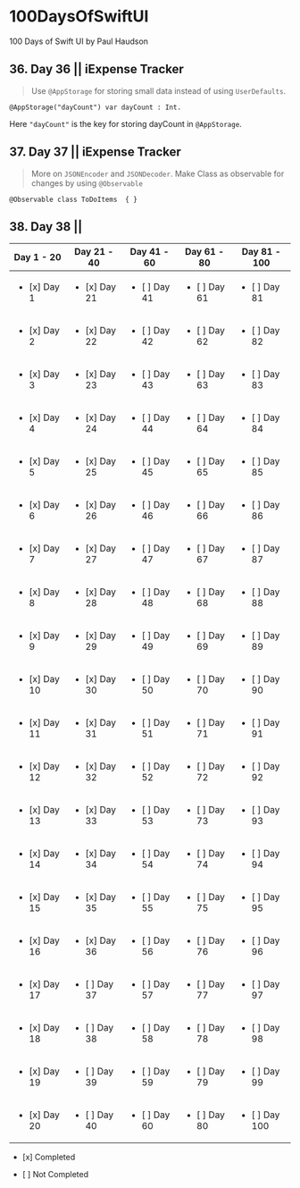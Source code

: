# 100DaysOfSwiftUI
100 Days of Swift UI by Paul Haudson

## 36. Day 36 || iExpense Tracker

> Use ```@AppStorage``` for storing small data instead of using ```UserDefaults```.

```@AppStorage("dayCount") var dayCount : Int.```

Here ```"dayCount"``` is the key for storing dayCount in ```@AppStorage```.

## 37. Day 37 || iExpense Tracker

> More on ```JSONEncoder``` and ```JSONDecoder```.
> Make Class as observable for changes by using ```@Observable```

```@Observable class ToDoItems  { } ```

## 38. Day 38 ||


| Day 1 - 20                     | Day 21 - 40                    | Day 41 - 60                    | Day 61 - 80                    | Day 81 - 100                   |
|-------------------------------|-------------------------------|-------------------------------|-------------------------------|-------------------------------|
| <ul><li>[x] Day 1</li></ul>   | <ul><li>[x] Day 21</li></ul>  | <ul><li>[ ] Day 41</li></ul>  | <ul><li>[ ] Day 61</li></ul>  | <ul><li>[ ] Day 81</li></ul>  |
| <ul><li>[x] Day 2</li></ul>   | <ul><li>[x] Day 22</li></ul>  | <ul><li>[ ] Day 42</li></ul>  | <ul><li>[ ] Day 62</li></ul>  | <ul><li>[ ] Day 82</li></ul>  |
| <ul><li>[x] Day 3</li></ul>   | <ul><li>[x] Day 23</li></ul>  | <ul><li>[ ] Day 43</li></ul>  | <ul><li>[ ] Day 63</li></ul>  | <ul><li>[ ] Day 83</li></ul>  |
| <ul><li>[x] Day 4</li></ul>   | <ul><li>[x] Day 24</li></ul>  | <ul><li>[ ] Day 44</li></ul>  | <ul><li>[ ] Day 64</li></ul>  | <ul><li>[ ] Day 84</li></ul>  |
| <ul><li>[x] Day 5</li></ul>   | <ul><li>[x] Day 25</li></ul>  | <ul><li>[ ] Day 45</li></ul>  | <ul><li>[ ] Day 65</li></ul>  | <ul><li>[ ] Day 85</li></ul>  |
| <ul><li>[x] Day 6</li></ul>   | <ul><li>[x] Day 26</li></ul>  | <ul><li>[ ] Day 46</li></ul>  | <ul><li>[ ] Day 66</li></ul>  | <ul><li>[ ] Day 86</li></ul>  |
| <ul><li>[x] Day 7</li></ul>   | <ul><li>[x] Day 27</li></ul>  | <ul><li>[ ] Day 47</li></ul>  | <ul><li>[ ] Day 67</li></ul>  | <ul><li>[ ] Day 87</li></ul>  |
| <ul><li>[x] Day 8</li></ul>   | <ul><li>[x] Day 28</li></ul>  | <ul><li>[ ] Day 48</li></ul>  | <ul><li>[ ] Day 68</li></ul>  | <ul><li>[ ] Day 88</li></ul>  |
| <ul><li>[x] Day 9</li></ul>   | <ul><li>[x] Day 29</li></ul>  | <ul><li>[ ] Day 49</li></ul>  | <ul><li>[ ] Day 69</li></ul>  | <ul><li>[ ] Day 89</li></ul>  |
| <ul><li>[x] Day 10</li></ul>  | <ul><li>[x] Day 30</li></ul>  | <ul><li>[ ] Day 50</li></ul>  | <ul><li>[ ] Day 70</li></ul>  | <ul><li>[ ] Day 90</li></ul>  |
| <ul><li>[x] Day 11</li></ul>  | <ul><li>[x] Day 31</li></ul>  | <ul><li>[ ] Day 51</li></ul>  | <ul><li>[ ] Day 71</li></ul>  | <ul><li>[ ] Day 91</li></ul>  |
| <ul><li>[x] Day 12</li></ul>  | <ul><li>[x] Day 32</li></ul>  | <ul><li>[ ] Day 52</li></ul>  | <ul><li>[ ] Day 72</li></ul>  | <ul><li>[ ] Day 92</li></ul>  |
| <ul><li>[x] Day 13</li></ul>  | <ul><li>[x] Day 33</li></ul>  | <ul><li>[ ] Day 53</li></ul>  | <ul><li>[ ] Day 73</li></ul>  | <ul><li>[ ] Day 93</li></ul>  |
| <ul><li>[x] Day 14</li></ul>  | <ul><li>[x] Day 34</li></ul>  | <ul><li>[ ] Day 54</li></ul>  | <ul><li>[ ] Day 74</li></ul>  | <ul><li>[ ] Day 94</li></ul>  |
| <ul><li>[x] Day 15</li></ul>  | <ul><li>[x] Day 35</li></ul>  | <ul><li>[ ] Day 55</li></ul>  | <ul><li>[ ] Day 75</li></ul>  | <ul><li>[ ] Day 95</li></ul>  |
| <ul><li>[x] Day 16</li></ul>  | <ul><li>[x] Day 36</li></ul>  | <ul><li>[ ] Day 56</li></ul>  | <ul><li>[ ] Day 76</li></ul>  | <ul><li>[ ] Day 96</li></ul>  |
| <ul><li>[x] Day 17</li></ul>  | <ul><li>[ ] Day 37</li></ul>  | <ul><li>[ ] Day 57</li></ul>  | <ul><li>[ ] Day 77</li></ul>  | <ul><li>[ ] Day 97</li></ul>  |
| <ul><li>[x] Day 18</li></ul>  | <ul><li>[ ] Day 38</li></ul>  | <ul><li>[ ] Day 58</li></ul>  | <ul><li>[ ] Day 78</li></ul>  | <ul><li>[ ] Day 98</li></ul>  |
| <ul><li>[x] Day 19</li></ul>  | <ul><li>[ ] Day 39</li></ul>  | <ul><li>[ ] Day 59</li></ul>  | <ul><li>[ ] Day 79</li></ul>  | <ul><li>[ ] Day 99</li></ul>  |
| <ul><li>[x] Day 20</li></ul>  | <ul><li>[ ] Day 40</li></ul>  | <ul><li>[ ] Day 60</li></ul>  | <ul><li>[ ] Day 80</li></ul>  | <ul><li>[ ] Day 100</li></ul> |




<ul><li>[x] Completed</li></ul>
<ul><li>[ ] Not Completed</li></ul>
